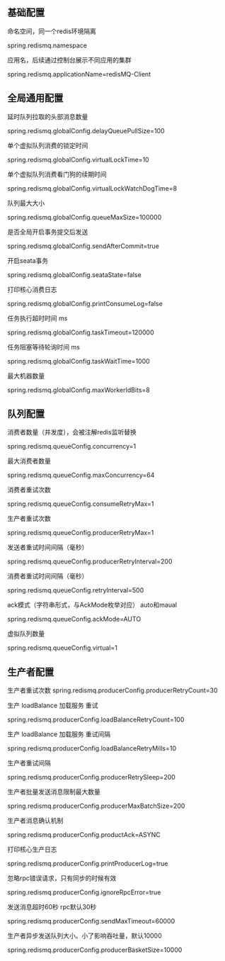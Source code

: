 ## 基础配置

命名空间，同一个redis环境隔离

spring.redismq.namespace

应用名，后续通过控制台展示不同应用的集群

spring.redismq.applicationName=redisMQ-Client

## 全局通用配置

延时队列拉取的头部消息数量  

spring.redismq.globalConfig.delayQueuePullSize=100  

单个虚拟队列消费的锁定时间  

spring.redismq.globalConfig.virtualLockTime=10  

单个虚拟队列消费看门狗的续期时间  

spring.redismq.globalConfig.virtualLockWatchDogTime=8  

队列最大大小  

spring.redismq.globalConfig.queueMaxSize=100000  

是否全局开启事务提交后发送  

spring.redismq.globalConfig.sendAfterCommit=true  

开启seata事务  

spring.redismq.globalConfig.seataState=false  

打印核心消费日志  

spring.redismq.globalConfig.printConsumeLog=false  

任务执行超时时间 ms  

spring.redismq.globalConfig.taskTimeout=120000  

任务阻塞等待轮询时间 ms  

spring.redismq.globalConfig.taskWaitTime=1000  

最大机器数量  

spring.redismq.globalConfig.maxWorkerIdBits=8

## 队列配置

消费者数量（并发度），会被注解redis监听替换  

spring.redismq.queueConfig.concurrency=1  

最大消费者数量  

spring.redismq.queueConfig.maxConcurrency=64  

消费者重试次数  

spring.redismq.queueConfig.consumeRetryMax=1  

生产者重试次数  

spring.redismq.queueConfig.producerRetryMax=1  

发送者重试时间间隔（毫秒）  

spring.redismq.queueConfig.producerRetryInterval=200  

消费者重试时间间隔（毫秒）  

spring.redismq.queueConfig.retryInterval=500  

ack模式（字符串形式，与AckMode枚举对应）   auto和maual

spring.redismq.queueConfig.ackMode=AUTO

虚拟队列数量  

spring.redismq.queueConfig.virtual=1

## 生产者配置

生产者重试次数   spring.redismq.producerConfig.producerRetryCount=30     

生产 loadBalance 加载服务 重试   

spring.redismq.producerConfig.loadBalanceRetryCount=100  

生产 loadBalance 加载服务 重试间隔

spring.redismq.producerConfig.loadBalanceRetryMills=10    

生产者重试间隔   

spring.redismq.producerConfig.producerRetrySleep=200    

生产者批量发送消息限制最大数量   

spring.redismq.producerConfig.producerMaxBatchSize=200     

生产者消息确认机制  

spring.redismq.producerConfig.productAck=ASYNC     

打印核心生产日志  

spring.redismq.producerConfig.printProducerLog=true     

忽略rpc错误请求，只有同步的时候有效  

spring.redismq.producerConfig.ignoreRpcError=true     

发送消息超时60秒 rpc默认30秒  

spring.redismq.producerConfig.sendMaxTimeout=60000     

生产者异步发送队列大小。小了影响吞吐量，默认10000  

spring.redismq.producerConfig.producerBasketSize=10000





